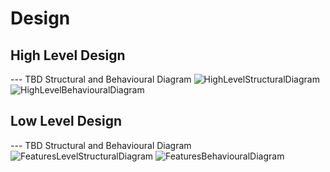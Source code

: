 # Design

## High Level Design 

--- TBD Structural and Behavioural Diagram
![HighLevelStructuralDiagram](https://github.com/BharaniSurya/miniproj_256298/blob/main/2_Design/struct_high_1.png)
![HighLevelBehaviouralDiagram](https://github.com/BharaniSurya/miniproj_256298/blob/main/2_Design/beh_high_1.PNG)

## Low Level Design 

--- TBD Structural and Behavioural Diagram
![FeaturesLevelStructuralDiagram](https://github.com/BharaniSurya/miniproj_256298/blob/main/2_Design/struct_low_1.PNG)
![FeaturesBehaviouralDiagram](https://github.com/BharaniSurya/miniproj_256298/blob/main/2_Design/beh_low_1.PNG)